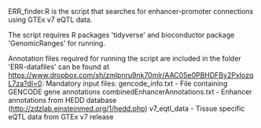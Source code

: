 ERR_finder.R is the script that searches for enhancer-promoter connections using GTEx v7 eQTL data.

The script requires R packages 'tidyverse' and bioconductor package 'GenomicRanges' for running.

Annotation files required for running the script are included in the folder 'ERR-datafiles' can be found at https://www.dropbox.com/sh/zmlpnru9nk70mlr/AAC05e0PBHDFBy2PxIozqL7za?dl=0:
Mandatory input files:
gencode_info.txt - File containing GENCODE gene annotations
combinedEnhancerAnnotations.txt - Enhancer annotations from HEDD database (http://zdzlab.einsteinmed.org/1/hedd.php)
v7_eqtl_data - Tissue specific eQTL data from GTEx v7 release
